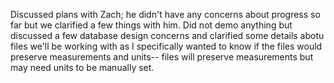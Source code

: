 Discussed plans with Zach; he didn't have any concerns about progress so far but we clarified a few things with him. 
Did not demo anything but discussed a few database design concerns and clarified some details abotu files we'll be working with
as I specifically wanted to know if the files would preserve measurements and units-- files will preserve measurements but may need
units to be manually set.
